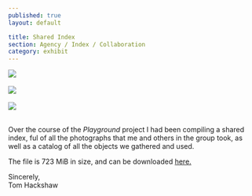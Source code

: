 ```yaml
---
published: true
layout: default

title: Shared Index
section: Agency / Index / Collaboration
category: exhibit
---
```


<img src="https://farm1.staticflickr.com/260/18899532252_1af810cf8e_z_d.jpg">
<br><br>
<img src="https://farm1.staticflickr.com/532/18282218604_e12b25561b_z_d.jpg">
<br><br>
<img src="https://farm6.staticflickr.com/5560/18899531772_93ecd2ffd8_z_d.jpg">
<br><br>

Over the course of the _Playground_ project I had been compiling a shared index, ful of all the photographs that me and others in the group took, as well as a catalog of all the objects we gathered and used.

The file is 723 MiB in size, and can be downloaded [here.][here]




Sincerely,
<br>
Tom Hackshaw









[here]: https://drive.google.com/file/d/0Bydg1JXZmmwKSlpBUTJGdUY4TjQ/view?usp=sharing
